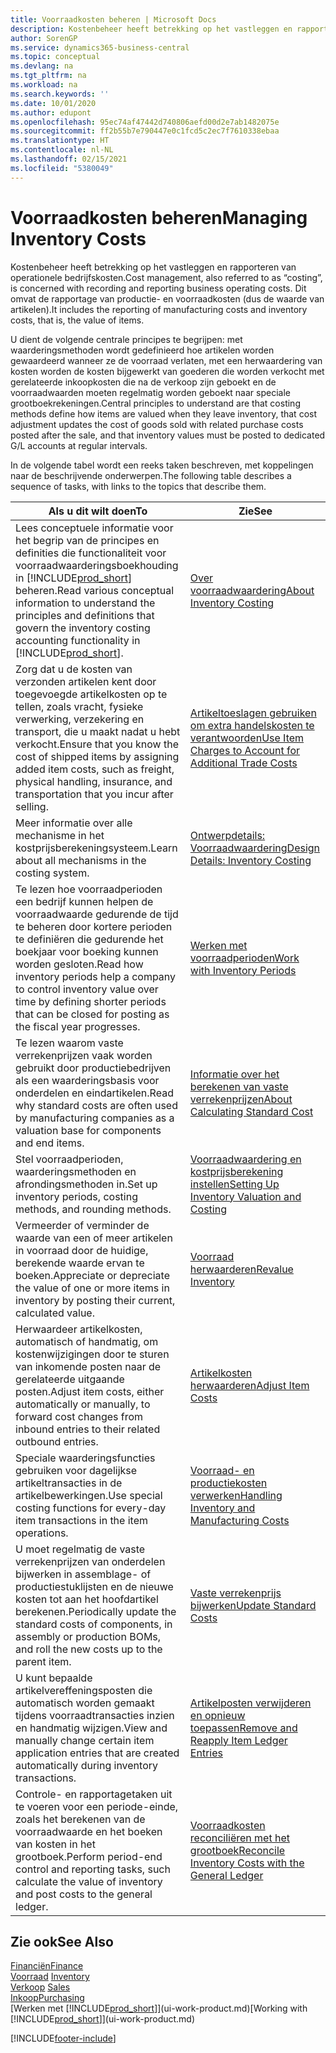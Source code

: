 ```yaml
---
title: Voorraadkosten beheren | Microsoft Docs
description: Kostenbeheer heeft betrekking op het vastleggen en rapporteren van operationele bedrijfskosten. Dit omvat de rapportage van productie- en voorraadkosten (dus de waarde van artikelen).
author: SorenGP
ms.service: dynamics365-business-central
ms.topic: conceptual
ms.devlang: na
ms.tgt_pltfrm: na
ms.workload: na
ms.search.keywords: ''
ms.date: 10/01/2020
ms.author: edupont
ms.openlocfilehash: 95ec74af47442d740806aefd00d2e7ab1482075e
ms.sourcegitcommit: ff2b55b7e790447e0c1fcd5c2ec7f7610338ebaa
ms.translationtype: HT
ms.contentlocale: nl-NL
ms.lasthandoff: 02/15/2021
ms.locfileid: "5380049"
---
```

# <a name="managing-inventory-costs"></a><span data-ttu-id="6cf0f-104">Voorraadkosten beheren</span><span class="sxs-lookup"><span data-stu-id="6cf0f-104">Managing Inventory Costs</span></span>
<span data-ttu-id="6cf0f-105">Kostenbeheer heeft betrekking op het vastleggen en rapporteren van operationele bedrijfskosten.</span><span class="sxs-lookup"><span data-stu-id="6cf0f-105">Cost management, also referred to as “costing”, is concerned with recording and reporting business operating costs.</span></span> <span data-ttu-id="6cf0f-106">Dit omvat de rapportage van productie- en voorraadkosten (dus de waarde van artikelen).</span><span class="sxs-lookup"><span data-stu-id="6cf0f-106">It includes the reporting of manufacturing costs and inventory costs, that is, the value of items.</span></span>   

<span data-ttu-id="6cf0f-107">U dient de volgende centrale principes te begrijpen: met waarderingsmethoden wordt gedefinieerd hoe artikelen worden gewaardeerd wanneer ze de voorraad verlaten, met een herwaardering van kosten worden de kosten bijgewerkt van goederen die worden verkocht met gerelateerde inkoopkosten die na de verkoop zijn geboekt en de voorraadwaarden moeten regelmatig worden geboekt naar speciale grootboekrekeningen.</span><span class="sxs-lookup"><span data-stu-id="6cf0f-107">Central principles to understand are that costing methods define how items are valued when they leave inventory, that cost adjustment updates the cost of goods sold with related purchase costs posted after the sale, and that inventory values must be posted to dedicated G/L accounts at regular intervals.</span></span>

<span data-ttu-id="6cf0f-108">In de volgende tabel wordt een reeks taken beschreven, met koppelingen naar de beschrijvende onderwerpen.</span><span class="sxs-lookup"><span data-stu-id="6cf0f-108">The following table describes a sequence of tasks, with links to the topics that describe them.</span></span>

|<span data-ttu-id="6cf0f-109">**Als u dit wilt doen**</span><span class="sxs-lookup"><span data-stu-id="6cf0f-109">**To**</span></span>|<span data-ttu-id="6cf0f-110">**Zie**</span><span class="sxs-lookup"><span data-stu-id="6cf0f-110">**See**</span></span>|  
|------------|-------------|  
|<span data-ttu-id="6cf0f-111">Lees conceptuele informatie voor het begrip van de principes en definities die functionaliteit voor voorraadwaarderingsboekhouding in [!INCLUDE[prod_short](includes/prod_short.md)] beheren.</span><span class="sxs-lookup"><span data-stu-id="6cf0f-111">Read various conceptual information to understand the principles and definitions that govern the inventory costing accounting functionality in [!INCLUDE[prod_short](includes/prod_short.md)].</span></span>|[<span data-ttu-id="6cf0f-112">Over voorraadwaardering</span><span class="sxs-lookup"><span data-stu-id="6cf0f-112">About Inventory Costing</span></span>](finance-learn-about-costing.md)|  
|<span data-ttu-id="6cf0f-113">Zorg dat u de kosten van verzonden artikelen kent door toegevoegde artikelkosten op te tellen, zoals vracht, fysieke verwerking, verzekering en transport, die u maakt nadat u hebt verkocht.</span><span class="sxs-lookup"><span data-stu-id="6cf0f-113">Ensure that you know the cost of shipped items by assigning added item costs, such as freight, physical handling, insurance, and transportation that you incur after selling.</span></span>|[<span data-ttu-id="6cf0f-114">Artikeltoeslagen gebruiken om extra handelskosten te verantwoorden</span><span class="sxs-lookup"><span data-stu-id="6cf0f-114">Use Item Charges to Account for Additional Trade Costs</span></span>](payables-how-assign-item-charges.md)|
|<span data-ttu-id="6cf0f-115">Meer informatie over alle mechanisme in het kostprijsberekeningsysteem.</span><span class="sxs-lookup"><span data-stu-id="6cf0f-115">Learn about all mechanisms in the costing system.</span></span>|[<span data-ttu-id="6cf0f-116">Ontwerpdetails: Voorraadwaardering</span><span class="sxs-lookup"><span data-stu-id="6cf0f-116">Design Details: Inventory Costing</span></span>](design-details-inventory-costing.md)|
|<span data-ttu-id="6cf0f-117">Te lezen hoe voorraadperioden een bedrijf kunnen helpen de voorraadwaarde gedurende de tijd te beheren door kortere perioden te definiëren die gedurende het boekjaar voor boeking kunnen worden gesloten.</span><span class="sxs-lookup"><span data-stu-id="6cf0f-117">Read how inventory periods help a company to control inventory value over time by defining shorter periods that can be closed for posting as the fiscal year progresses.</span></span>|[<span data-ttu-id="6cf0f-118">Werken met voorraadperioden</span><span class="sxs-lookup"><span data-stu-id="6cf0f-118">Work with Inventory Periods</span></span>](finance-how-to-work-with-inventory-periods.md)|
|<span data-ttu-id="6cf0f-119">Te lezen waarom vaste verrekenprijzen vaak worden gebruikt door productiebedrijven als een waarderingsbasis voor onderdelen en eindartikelen.</span><span class="sxs-lookup"><span data-stu-id="6cf0f-119">Read why standard costs are often used by manufacturing companies as a valuation base for components and end items.</span></span>|[<span data-ttu-id="6cf0f-120">Informatie over het berekenen van vaste verrekenprijzen</span><span class="sxs-lookup"><span data-stu-id="6cf0f-120">About Calculating Standard Cost</span></span>](finance-about-calculating-standard-cost.md)|
|<span data-ttu-id="6cf0f-121">Stel voorraadperioden, waarderingsmethoden en afrondingsmethoden in.</span><span class="sxs-lookup"><span data-stu-id="6cf0f-121">Set up inventory periods, costing methods, and rounding methods.</span></span>|[<span data-ttu-id="6cf0f-122">Voorraadwaardering en kostprijsberekening instellen</span><span class="sxs-lookup"><span data-stu-id="6cf0f-122">Setting Up Inventory Valuation and Costing</span></span>](finance-set-up-inventory-valuation-and-costing.md)|
|<span data-ttu-id="6cf0f-123">Vermeerder of verminder de waarde van een of meer artikelen in voorraad door de huidige, berekende waarde ervan te boeken.</span><span class="sxs-lookup"><span data-stu-id="6cf0f-123">Appreciate or depreciate the value of one or more items in inventory by posting their current, calculated value.</span></span>|[<span data-ttu-id="6cf0f-124">Voorraad herwaarderen</span><span class="sxs-lookup"><span data-stu-id="6cf0f-124">Revalue Inventory</span></span>](inventory-how-revalue-inventory.md)|
|<span data-ttu-id="6cf0f-125">Herwaardeer artikelkosten, automatisch of handmatig, om kostenwijzigingen door te sturen van inkomende posten naar de gerelateerde uitgaande posten.</span><span class="sxs-lookup"><span data-stu-id="6cf0f-125">Adjust item costs, either automatically or manually, to forward cost changes from inbound entries to their related outbound entries.</span></span>|[<span data-ttu-id="6cf0f-126">Artikelkosten herwaarderen</span><span class="sxs-lookup"><span data-stu-id="6cf0f-126">Adjust Item Costs</span></span>](inventory-how-adjust-item-costs.md)|
|<span data-ttu-id="6cf0f-127">Speciale waarderingsfuncties gebruiken voor dagelijkse artikeltransacties in de artikelbewerkingen.</span><span class="sxs-lookup"><span data-stu-id="6cf0f-127">Use special costing functions for every-day item transactions in the item operations.</span></span>|[<span data-ttu-id="6cf0f-128">Voorraad- en productiekosten verwerken</span><span class="sxs-lookup"><span data-stu-id="6cf0f-128">Handling Inventory and Manufacturing Costs</span></span>](finance-handle-inventory-and-manufacturing-costs.md)|  
|<span data-ttu-id="6cf0f-129">U moet regelmatig de vaste verrekenprijzen van onderdelen bijwerken in assemblage- of productiestuklijsten en de nieuwe kosten tot aan het hoofdartikel berekenen.</span><span class="sxs-lookup"><span data-stu-id="6cf0f-129">Periodically update the standard costs of components, in assembly or production BOMs, and roll the new costs up to the parent item.</span></span>|[<span data-ttu-id="6cf0f-130">Vaste verrekenprijs bijwerken</span><span class="sxs-lookup"><span data-stu-id="6cf0f-130">Update Standard Costs</span></span>](finance-how-to-update-standard-costs.md)|
|<span data-ttu-id="6cf0f-131">U kunt bepaalde artikelvereffeningsposten die automatisch worden gemaakt tijdens voorraadtransacties inzien en handmatig wijzigen.</span><span class="sxs-lookup"><span data-stu-id="6cf0f-131">View and manually change certain item application entries that are created automatically during inventory transactions.</span></span>|[<span data-ttu-id="6cf0f-132">Artikelposten verwijderen en opnieuw toepassen</span><span class="sxs-lookup"><span data-stu-id="6cf0f-132">Remove and Reapply Item Ledger Entries</span></span>](finance-how-to-remove-and-reapply-item-entries.md)|
|<span data-ttu-id="6cf0f-133">Controle- en rapportagetaken uit te voeren voor een periode-einde, zoals het berekenen van de voorraadwaarde en het boeken van kosten in het grootboek.</span><span class="sxs-lookup"><span data-stu-id="6cf0f-133">Perform period-end control and reporting tasks, such calculate the value of inventory and post costs to the general ledger.</span></span>|[<span data-ttu-id="6cf0f-134">Voorraadkosten reconciliëren met het grootboek</span><span class="sxs-lookup"><span data-stu-id="6cf0f-134">Reconcile Inventory Costs with the General Ledger</span></span>](finance-how-to-post-inventory-costs-to-the-general-ledger.md)|

## <a name="see-also"></a><span data-ttu-id="6cf0f-135">Zie ook</span><span class="sxs-lookup"><span data-stu-id="6cf0f-135">See Also</span></span>  
 [<span data-ttu-id="6cf0f-136">Financiën</span><span class="sxs-lookup"><span data-stu-id="6cf0f-136">Finance</span></span>](finance.md)  
 <span data-ttu-id="6cf0f-137">[Voorraad](inventory-manage-inventory.md) </span><span class="sxs-lookup"><span data-stu-id="6cf0f-137">[Inventory](inventory-manage-inventory.md) </span></span>  
 <span data-ttu-id="6cf0f-138">[Verkoop](sales-manage-sales.md) </span><span class="sxs-lookup"><span data-stu-id="6cf0f-138">[Sales](sales-manage-sales.md) </span></span>  
 [<span data-ttu-id="6cf0f-139">Inkoop</span><span class="sxs-lookup"><span data-stu-id="6cf0f-139">Purchasing</span></span>](purchasing-manage-purchasing.md)  
 <span data-ttu-id="6cf0f-140">[Werken met [!INCLUDE[prod_short](includes/prod_short.md)]](ui-work-product.md)</span><span class="sxs-lookup"><span data-stu-id="6cf0f-140">[Working with [!INCLUDE[prod_short](includes/prod_short.md)]](ui-work-product.md)</span></span>


[!INCLUDE[footer-include](includes/footer-banner.md)]